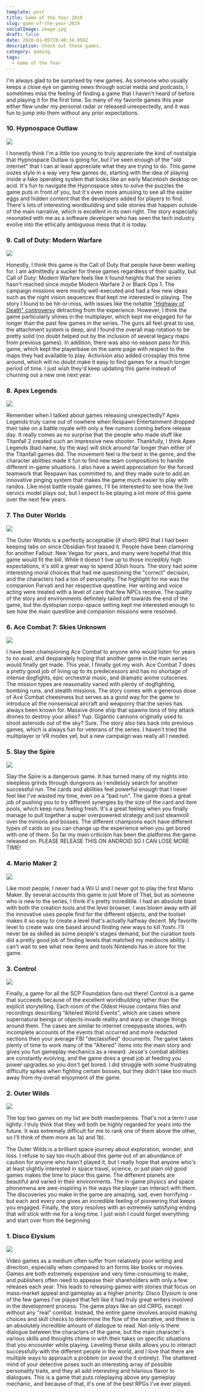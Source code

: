 ```yaml
---
template: post
title: Game of the Year 2019
slug: game-of-the-year-2019
socialImage: image.jpg
draft: false
date: 2020-01-05T19:40:34.056Z
description: Check out these games.
category: gaming
tags:
  - Game of the Year
---
```

I'm always glad to be surprised by new games. As someone who usually keeps a close eye on gaming news through social media and podcasts, I sometimes miss the feeling of finding a game that I haven't heard of before and playing it for the first time. So many of my favorite games this year either flew under my personal radar or released unexpectedly, and it was fun to jump into them without any prior expectations.

### 10. Hypnospace Outlaw

![](hypno-shot01.png)

I honestly think I'm a little too young to truly appreciate the kind of nostalgia that Hypnospace Outlaw is going for, but I've seen enough of the "old internet" that I can at least appreciate what they are trying to do. This game oozes style in a way very few games do, starting with the idea of playing inside a fake operating system that looks like an early Macintosh desktop on acid. It's fun to navigate the Hypnospace sites to solve the puzzles the game puts in front of you, but it's even more amusiing to see all the easter eggs and hidden content that the developers added for players to find. There's lots of interesting wordbuilding and side stories that happen outside of the main narrative, which is excellent in its own right. The story especially resonated with me as a software developer who has seen the tech industry evolve into the ethically ambiguous mess that it is today.

### 9. Call of Duty: Modern Warfare

![](sc6qen.png)

Honestly, I think this game is the Call of Duty that people have been waiting for. I am admittedly a sucker for these games regardless of their quality, but Call of Duty: Modern Warfare feels like it found heights that the series hasn't reached since *maybe* Modern Warfare 2 or Black Ops 1. The campaign missions were mostly well-executed and had a few new ideas such as the night vision sequences that kept me interested in playing. The story I found to be hit-or-miss, with issues like the notable ["Highway of Death" controversy](https://www.polygon.com/2019/10/30/20938550/call-of-duty-modern-warfare-highway-of-death-controversy) detracting from the experience. However, I think the game particularly shines in the multiplayer, which kept me engaged for far longer than the past few games in the series. The guns all feel great to use, the attachment system is deep, and I found the overall map rotation to be pretty solid (no doubt helped out by the inclusion of several legacy maps from previous games). In addition, there was also no season pass for this game, which kept the playerbase on the same page with respect to the maps they had available to play. Activision also added crossplay this time around, which will no doubt make it easy to find games for a much longer period of time. I just wish they'd keep updating this game instead of churning out a new one next year.

### 8. Apex Legends

![](apex-screenshot-bloodhound-raven.jpg.adapt.crop16x9.818p.jpg)

Remember when I talked about games releasing unexpectedly? Apex Legends truly came out of nowhere when Respawn Entertainment dropped their take on a battle royale with only a few rumors coming before release day. It really comes as no surprise that the people who made stuff like Titanfall 2 created such an impressive new shooter. Thankfully, I think Apex Legends (bad name, by the way) will stick around far longer than either of the Titanfall games did. The movement feel is the best in the genre, and the character abilities made it fun to find new team compositions to handle different in-game situations. I also have a weird appreciation for the forced teamwork that Respawn has committed to, and they made sure to add an innovative pinging system that makes the game much easier to play with randos. Like most battle royale games, I'll be interested to see how the live servics model plays out, but I expect to be playing a lot more of this game over the next few years.

### 7. The Outer Worlds

![](tow-presstour-parvati-1920x1080.jpg)

The Outer Worlds is a perfectly acceptable (if short) RPG that I had been keeping tabs on since Obsidian first teased it. People have been clamoring for another Fallout: New Vegas for years, and many were hopeful that this game would fit the bill. While it doesn't live up to those incredibly high expectations, it's still a great way to spend 30ish hours. The story had some interesting moral choices that had me questioning the "correct" decision, and the characters  had a ton of personality. The highlight for me was the companion Parvati and her respective questline. Her writing and voice acting were treated with a level of care that few NPCs receive. The quality of the story and environments definitely tailed off towards the end of the game, but the dystopian corpo-space setting kept me interested enough to see how the main questline and companion missions were resolved.

### 6. Ace Combat 7: Skies Unknown

![](pho7vc4usrrbnu7wjgct.png)

I have been championing Ace Combat to anyone who would listen for years to no avail, and desparately hoping that another game in the main series would finally get made. This year, I fiinally got my wish. Ace Combat 7 does a pretty good job of living up to its predecessors and has no shortage of intense dogfights, epic orchestral music, and dramatic anime cutscenes. The mission types are reasonably varied with plenty of dogfighting, bombing runs, and stealth missions. The story comes with a generous dose of Ace Combat cheesiness but serves as a good way for the game to introduce all the nonsensical aircraft and weaponry that the series has always been known for. Massive drone ship that spawns tons of tiny attack drones to destroy your allies? Yup. Gigantic cannons originally used to shoot asteroids out of the sky? Sure. The story also ties back into previous games, which is always fun for veterans of the series. I haven't tried the multiplayer or VR modes yet, but a new campaign was really all I needed.

### 5. Slay the Spire

![](ss8.jpg)

Slay the Spire is a dangerous game. It has turned many of my nights into sleepless grinds through dungeons as I endlessly search for another successful run. The cards and abilities feel powerful enough that I never feel like I've wasted my time, even on a "bad run". The game does a great job of pushing you to try different synergies by the size of the card and item pools, which keep runs feeling fresh. It's a great feeling when you finally manage to pull together a super overpowered strategy and just steamroll over the minions and bosses. The different champions each have different types of cards so you can change up the experience when you get bored with one of them. So far my main criticism has been the platforms the game released on. PLEASE RELEASE THIS ON ANDROID SO I CAN LOSE MORE TIME!

### 4. Mario Maker 2

![](sc635q.jpg)

Like most people, I never had a Wii U and I never got to play the first Mario Maker. By several accounts this game is just More of That, but as someone who is new to the series, I think it's pretty incredible. I had an absolute blast with both the creation tools and the level browser. I was blown away with all the innovative uses people find for the different objects, and the toolset makes it so easy to create a level that's actually halfway decent. My favorite level to create was one based around finding new ways to kill Yoshi. I'll never be as skilled as some people's stages demand, but the curation tools did a pretty good job of finding levels that matched my mediocre ability. I can't wait to see what new items and tools Nintendo has in store for the game. 

### 3. Control

![](x2z1zc0eyh68sb7xgwcd.jpg)

Finally, a game for all the SCP Foundation fans out there! Control is a game that succeeds because of the excellent worldbuilding rather than the explicit storytelling. Each room of the Oldest House contains files and recordings describing "Altered World Events", which are cases where supernatural beings or objects invade reality and warp or change things around them. The cases are similar to internet creepypasta stories, with incomplete accounts of the events that occurred and more redacted sections then your average FBI "declassified" documents. The game takes plenty of time to work many of the "Altered" items into the main story and gives you fun gameplay mechanics as a reward. Jesse's combat abilities are constantly evolving, and the game does a great job at feeding you power upgrades so you don't get bored. I did struggle with some frustrating difficulty spikes when fighting certain bosses, but they didn't take too much away from my overall enjoyment of the game.

### 2. Outer Wilds

![](g3wcomoxrsuet9cuhl9q.jpg)

The top two games on my list are both masterpieces. That's not a term I use lightly: I truly think that they will both be highly regarded for years into the future. It was extremely difficult for me to rank one of them above the other, so I'll think of them more as 1a) and 1b).

The Outer Wilds is a brilliant space journey about exploration, wonder, and loss. I refuse to say too much about this game out of an abundance of caution for anyone who hasn't played it, but I really hope that anyone who's at least slightly interested in space travel, science, or just plain old good games makes the time to place this game. The different planets are beautiful and varied in their environments. The in-game physics and space phonemena are awe-inspiring in the ways the player can interact with them. The discoveries you make in the game are amazing, sad, even horrifying - but each and every one gives an incredible feeling of pioneering that keeps you engaged. Finally, the story resolves with an extremely satisfying ending that will stick with me for a long time. I just wish I could forget everything and start over from the beginning

### 1. Disco Elysium

![](image.jpg)

Video games as a medium often suffer from relatively poor writing and direction, especially when compared to art forms like books or movies. Games are both extremely expensive and very time-consuming to make, and publishers often need to appease their shareholders with only a few releases each year. This leads to releasing games with stories that focus on mass-market appeal and gameplay as a higher priority. Disco Elysium is one of the few games I've played that felt like it had truly great writers involved in the development process. The game plays like an old CRPG, except without any "real" combat. Instead, the entire game revolves around making choices and skill checks to determine the flow of the narrative, and there is an absolutely incredible amount of dialogue to read. Not only is there dialogue between the characters of the game, but the main character's various skills and thoughts chime in with their takes on specific situations that you encounter while playing. Leveling these skills allows you to interact successfully with the different people in the world, and I love that there are multiple ways to approach a problem (or avoid the it entirely). The shattered mind of your detective poses such an interesting array of possible personality traits, and they all add interesting and hilarious flavor to dialogues. This is a game that puts roleplaying above any gameplay mechanic, and because of that, it's one of the best RPGs I've ever played.
